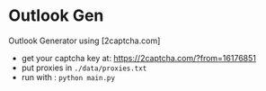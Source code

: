 # Outlook Gen
Outlook Generator using [2captcha.com]

* get your captcha key at: https://2captcha.com/?from=16176851
* put proxies in `./data/proxies.txt`  
* run with : `python main.py`
